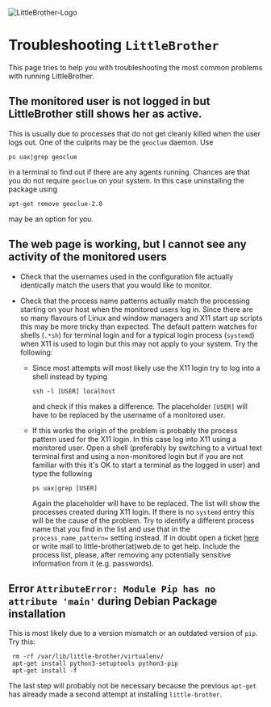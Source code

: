 ![LittleBrother-Logo](little_brother/static/icons/icon-baby-panda-128x128.png)

# Troubleshooting `LittleBrother`

This page tries to help you with troubleshooting the most common problems with running LittleBrother. 

## The monitored user is not logged in but LittleBrother still shows her as active.

This is usually due to processes that do not get cleanly killed when the user logs out. One of the culprits may
be the `geoclue` daemon. Use 

    ps uax|grep geoclue

in a terminal to find out if there are any agents running. 
Chances are that you do not require `geoclue` on your system. In this case uninstalling the package using

    apt-get remove geoclue-2.0

may be an option for you.

## The web page is working, but I cannot see any activity of the monitored users

*   Check that the usernames used in the configuration file actually identically match the users that you would 
    like to monitor.

*   Check that the process name patterns actually match the processing starting on your host when the monitored users
    log in. Since there are so many flavours of Linux and window managers and X11 start up scripts this may be more 
    tricky than expected. The default pattern watches for shells (`.*sh`) for terminal login and for a typical login 
    process (`systemd`) when X11 is used to login but this may not apply to your system. Try the following:

    *   Since most attempts will most likely use the X11 login try to log into a shell instead by typing
  
        `ssh -l [USER] localhost`
      
        and check if this makes a difference. The placeholder `[USER]` will have to be replaced by the username of a 
        monitored user.
    
    *   If this works the origin of the problem is probably the process pattern used for the X11 login. In this case
        log into X11 using a monitored user. Open a shell (preferably by switching to a virtual text terminal first and 
        using a non-monitored login but if you are not familiar with this it's OK to start a terminal as the logged in 
        user) and type the following
    
        `ps uax|grep [USER]`
       
        Again the placeholder will have to be replaced. The list will show the processes created during X11 login. 
        If there is no `systemd` entry this will be the cause of the problem. Try to identify a different process name 
        that you find in the list and use that in the `process_name_pattern=` setting instead. If in doubt open a 
        ticket [here](../issues) or write mail to  little-brother(at)web.de to get help. Include the process list, 
        please, after removing any potentially sensitive information from it (e.g. passwords).    

## Error `AttributeError: Module Pip has no attribute 'main'` during Debian Package installation 

This is most likely due to a version mismatch or an outdated version of `pip`. Try this:

     rm -rf /var/lib/little-brother/virtualenv/
     apt-get install python3-setuptools python3-pip
     apt-get install -f
     
The last step will probably not be necessary because the previous `apt-get` has already made a second attempt
at installing `little-brother`. 
